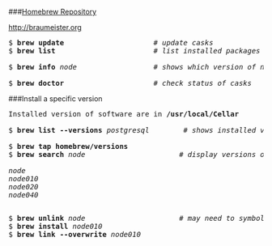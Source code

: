 ###[Homebrew Repository](https://github.com/Homebrew/homebrew)

http://braumeister.org
<pre>
$ <b>brew update</b>                     # <em>update casks</em>   
$ <b>brew list</b>                       # <em>list installed packages</em>   

$ <b>brew info</b> <em>node</em>                  # <em>shows which version of node.js <b>will be</b> installed</em>   

$ <b>brew doctor</b>                     # <em>check status of casks</em>  
</pre>

###Install a specific version
<pre>
Installed version of software are in <b>/usr/local/Cellar</b>

$ <b>brew list --versions</b> <em>postgresql</em>        # <em>shows installed versions</em>

$ <b>brew tap homebrew/versions</b>  
$ <b>brew search</b> <em>node</em>                      # <em>display versions of "node"</em>

<em>node
node010
node020
node040
</em>
</pre>
<pre>
$ <b>brew unlink</b> <em>node</em>                      # <em>may need to symbol unlink previous version</em>  
$ <b>brew install</b> <em>node010</em>    
$ <b>brew link --overwrite</b> <em>node010</em>   
</pre>
